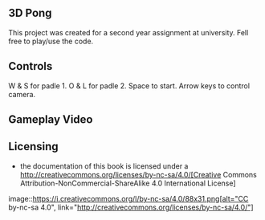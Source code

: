 ## 3D Pong

This project was created for a second year assignment at university.
Fell free to play/use the code.

## Controls

W & S for padle 1.
O & L for padle 2.
Space to start.
Arrow keys to control camera.

## Gameplay Video

<a href="https://www.youtube.com/watch?v=Pn5WtAuXPZU"></a>

## Licensing

* the documentation of this book is licensed under a http://creativecommons.org/licenses/by-nc-sa/4.0/[Creative Commons Attribution-NonCommercial-ShareAlike 4.0 International License]

image::https://i.creativecommons.org/l/by-nc-sa/4.0/88x31.png[alt="CC by-nc-sa 4.0", link="http://creativecommons.org/licenses/by-nc-sa/4.0/"]
